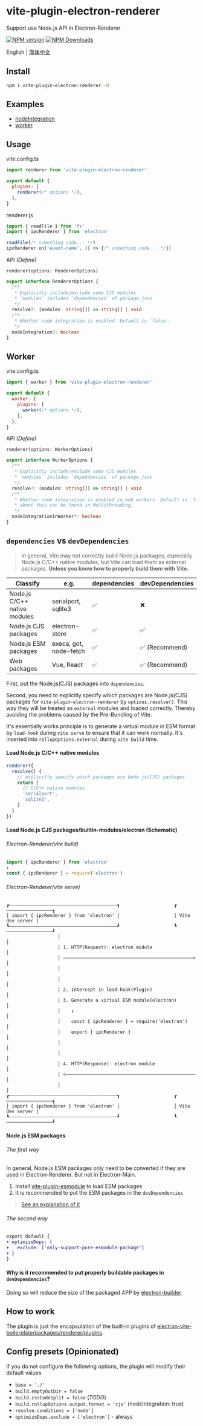# vite-plugin-electron-renderer

Support use Node.js API in Electron-Renderer

[![NPM version](https://img.shields.io/npm/v/vite-plugin-electron-renderer.svg)](https://npmjs.org/package/vite-plugin-electron-renderer)
[![NPM Downloads](https://img.shields.io/npm/dm/vite-plugin-electron-renderer.svg)](https://npmjs.org/package/vite-plugin-electron-renderer)

English | [简体中文](https://github.com/electron-vite/vite-plugin-electron/blob/main/packages/electron-renderer/README.zh-CN.md)

## Install

```sh
npm i vite-plugin-electron-renderer -D
```

## Examples

- [nodeIntegration](https://github.com/caoxiemeihao/vite-plugin-electron/tree/main/examples/nodeIntegration)
- [worker](https://github.com/caoxiemeihao/vite-plugin-electron/tree/main/examples/worker)

## Usage

vite.config.ts

```js
import renderer from 'vite-plugin-electron-renderer'

export default {
  plugins: [
    renderer(/* options */),
  ],
}
```

renderer.js

```ts
import { readFile } from 'fs'
import { ipcRenderer } from 'electron'

readFile(/* something code... */)
ipcRenderer.on('event-name', () => {/* something code... */})
```

API *(Define)*

`renderer(options: RendererOptions)`

```ts
export interface RendererOptions {
  /**
   * Explicitly include/exclude some CJS modules  
   * `modules` includes `dependencies` of package.json  
   */
  resolve?: (modules: string[]) => string[] | void
  /**
   * Whether node integration is enabled. Default is `false`.
   */
  nodeIntegration?: boolean
}
```

## Worker

vite.config.ts

```js
import { worker } from 'vite-plugin-electron-renderer'

export default {
  worker: {
    plugins: [
      worker(/* options */),
    ],
  },
}
```

API *(Define)*

`renderer(options: WorkerOptions)`

```ts
export interface WorkerOptions {
  /**
   * Explicitly include/exclude some CJS modules  
   * `modules` includes `dependencies` of package.json  
   */
  resolve?: (modules: string[]) => string[] | void
  /**
   * Whether node integration is enabled in web workers. Default is `false`. More
   * about this can be found in Multithreading.
   */
  nodeIntegrationInWorker?: boolean
}
```

## `dependencies` vs `devDependencies`

> In general, Vite may not correctly build Node.js packages, especially Node.js C/C++ native modules, but Vite can load them as external packages. **Unless you know how to properly build them with Vite.**

<table>
  <thead>
    <th>Classify</th>
    <th>e.g.</th>
    <th>dependencies</th>
    <th>devDependencies</th>
  </thead>
  <tbody>
    <tr>
      <td>Node.js C/C++ native modules</td>
      <td>serialport, sqlite3</td>
      <td>✅</td>
      <td>❌</td>
    </tr>
    <tr>
      <td>Node.js CJS packages</td>
      <td>electron-store</td>
      <td>✅</td>
      <td>✅</td>
    </tr>
    <tr>
      <td>Node.js ESM packages</td>
      <td>execa, got, node-fetch</td>
      <td>✅</td>
      <td>✅ (Recommend)</td>
    </tr>
    <tr>
      <td>Web packages</td>
      <td>Vue, React</td>
      <td>✅</td>
      <td>✅ (Recommend)</td>
    </tr>
  </tbody>
</table>

First, put the Node.js(CJS) packages into `dependencies`.

Second, you need to explicitly specify which packages are Node.js(CJS) packages for `vite-plugin-electron-renderer` by `options.resolve()`. This way they will be treated as `external` modules and loaded correctly. Thereby avoiding the problems caused by the Pre-Bundling of Vite.

It's essentially works principle is to generate a virtual module in ESM format by `load-hook` during `vite serve` to ensure that it can work normally. It's inserted into `rollupOptions.external` during `vite build` time.

#### Load Node.js C/C++ native modules

```js
renderer({
  resolve() {
    // explicitly specify which packages are Node.js(CJS) packages
    return [
      // C/C++ native modules
      'serialport',
      'sqlite3',
    ]
  }
})
```

#### Load Node.js CJS packages/builtin-modules/electron (Schematic)

###### Electron-Renderer(vite build)

```js
import { ipcRenderer } from 'electron'
↓
const { ipcRenderer } = require('electron')
```

###### Electron-Renderer(vite serve)

```
┏————————————————————————————————————————┓                    ┏—————————————————┓
│ import { ipcRenderer } from 'electron' │                    │ Vite dev server │
┗————————————————————————————————————————┛                    ┗—————————————————┛
                   │                                                   │
                   │ 1. HTTP(Request): electron module                 │
                   │ ————————————————————————————————————————————————> │
                   │                                                   │
                   │                                                   │
                   │ 2. Intercept in load-hook(Plugin)                 │
                   │ 3. Generate a virtual ESM module(electron)        │
                   │    ↓                                              │
                   │    const { ipcRenderer } = require('electron')    │
                   │    export { ipcRenderer }                         │
                   │                                                   │
                   │                                                   │
                   │ 4. HTTP(Response): electron module                │
                   │ <———————————————————————————————————————————————— │
                   │                                                   │
┏————————————————————————————————————————┓                    ┏—————————————————┓
│ import { ipcRenderer } from 'electron' │                    │ Vite dev server │
┗————————————————————————————————————————┛                    ┗—————————————————┛
```

#### Node.js ESM packages

###### The first way

In general, Node.js ESM packages only need to be converted if they are used in Electron-Renderer. But not in Electron-Main.

1. Install [vite-plugin-esmodule](https://github.com/vite-plugin/vite-plugin-esmodule) to load ESM packages
2. It is recommended to put the ESM packages in the `devDependencies`

> [See an explanation of it](https://github.com/electron-vite/vite-plugin-electron/blob/b4d616a8d0e25f01f5e589b4a6ef69220866ce5d/examples/nodeIntegration/vite.config.ts#L21-L24)

###### The second way

```diff
export default {
+ optimizeDeps: {
+   exclude: ['only-support-pure-esmodule-package']
+ }
}
```

#### Why is it recommended to put properly buildable packages in `devDependencies`?

Doing so will reduce the size of the packaged APP by [electron-builder](https://github.com/electron-userland/electron-builder).

## How to work

The plugin is just the encapsulation of the built-in plugins of [electron-vite-boilerplate/packages/renderer/plugins](https://github.com/electron-vite/electron-vite-boilerplate/tree/main/packages/renderer/plugins).

## Config presets (Opinionated)

If you do not configure the following options, the plugin will modify their default values

- `base = './'`
- `build.emptyOutDir = false`
- `build.cssCodeSplit = false` (*TODO*)
- `build.rollupOptions.output.format = 'cjs'` (nodeIntegration: true)
- `resolve.conditions = ['node']`
- `optimizeDeps.exclude = ['electron']` - always

